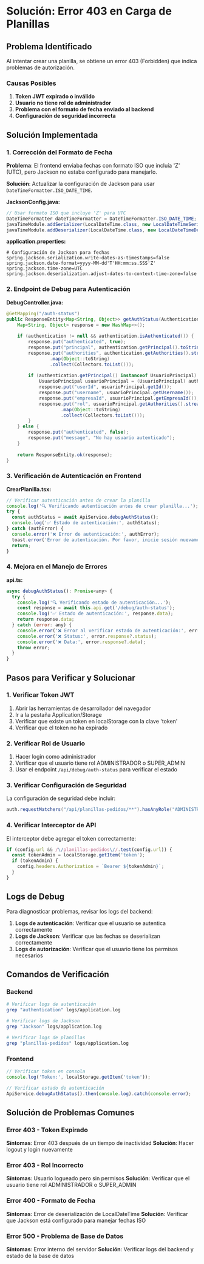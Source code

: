 # Solución: Error 403 en Carga de Planillas

## Problema Identificado

Al intentar crear una planilla, se obtiene un error 403 (Forbidden) que indica problemas de autorización.

### Causas Posibles

1. **Token JWT expirado o inválido**
2. **Usuario no tiene rol de administrador**
3. **Problema con el formato de fecha enviado al backend**
4. **Configuración de seguridad incorrecta**

## Solución Implementada

### 1. Corrección del Formato de Fecha

**Problema**: El frontend enviaba fechas con formato ISO que incluía 'Z' (UTC), pero Jackson no estaba configurado para manejarlo.

**Solución**: Actualizar la configuración de Jackson para usar `DateTimeFormatter.ISO_DATE_TIME`.

**JacksonConfig.java:**
```java
// Usar formato ISO que incluye 'Z' para UTC
DateTimeFormatter dateTimeFormatter = DateTimeFormatter.ISO_DATE_TIME;
javaTimeModule.addSerializer(LocalDateTime.class, new LocalDateTimeSerializer(dateTimeFormatter));
javaTimeModule.addDeserializer(LocalDateTime.class, new LocalDateTimeDeserializer(dateTimeFormatter));
```

**application.properties:**
```properties
# Configuración de Jackson para fechas
spring.jackson.serialization.write-dates-as-timestamps=false
spring.jackson.date-format=yyyy-MM-dd'T'HH:mm:ss.SSS'Z'
spring.jackson.time-zone=UTC
spring.jackson.deserialization.adjust-dates-to-context-time-zone=false
```

### 2. Endpoint de Debug para Autenticación

**DebugController.java:**
```java
@GetMapping("/auth-status")
public ResponseEntity<Map<String, Object>> getAuthStatus(Authentication authentication) {
    Map<String, Object> response = new HashMap<>();
    
    if (authentication != null && authentication.isAuthenticated()) {
        response.put("authenticated", true);
        response.put("principal", authentication.getPrincipal().toString());
        response.put("authorities", authentication.getAuthorities().stream()
                .map(Object::toString)
                .collect(Collectors.toList()));
        
        if (authentication.getPrincipal() instanceof UsuarioPrincipal) {
            UsuarioPrincipal usuarioPrincipal = (UsuarioPrincipal) authentication.getPrincipal();
            response.put("userId", usuarioPrincipal.getId());
            response.put("username", usuarioPrincipal.getUsername());
            response.put("empresaId", usuarioPrincipal.getEmpresaId());
            response.put("rol", usuarioPrincipal.getAuthorities().stream()
                    .map(Object::toString)
                    .collect(Collectors.toList()));
        }
    } else {
        response.put("authenticated", false);
        response.put("message", "No hay usuario autenticado");
    }
    
    return ResponseEntity.ok(response);
}
```

### 3. Verificación de Autenticación en Frontend

**CrearPlanilla.tsx:**
```javascript
// Verificar autenticación antes de crear la planilla
console.log('🔍 Verificando autenticación antes de crear planilla...');
try {
  const authStatus = await ApiService.debugAuthStatus();
  console.log('✅ Estado de autenticación:', authStatus);
} catch (authError) {
  console.error('❌ Error de autenticación:', authError);
  toast.error('Error de autenticación. Por favor, inicie sesión nuevamente.');
  return;
}
```

### 4. Mejora en el Manejo de Errores

**api.ts:**
```javascript
async debugAuthStatus(): Promise<any> {
  try {
    console.log('🔍 Verificando estado de autenticación...');
    const response = await this.api.get('/debug/auth-status');
    console.log('✅ Estado de autenticación:', response.data);
    return response.data;
  } catch (error: any) {
    console.error('❌ Error al verificar estado de autenticación:', error);
    console.error('❌ Status:', error.response?.status);
    console.error('❌ Data:', error.response?.data);
    throw error;
  }
}
```

## Pasos para Verificar y Solucionar

### 1. Verificar Token JWT

1. Abrir las herramientas de desarrollador del navegador
2. Ir a la pestaña Application/Storage
3. Verificar que existe un token en localStorage con la clave 'token'
4. Verificar que el token no ha expirado

### 2. Verificar Rol de Usuario

1. Hacer login como administrador
2. Verificar que el usuario tiene rol ADMINISTRADOR o SUPER_ADMIN
3. Usar el endpoint `/api/debug/auth-status` para verificar el estado

### 3. Verificar Configuración de Seguridad

La configuración de seguridad debe incluir:
```java
auth.requestMatchers("/api/planillas-pedidos/**").hasAnyRole("ADMINISTRADOR", "SUPER_ADMIN");
```

### 4. Verificar Interceptor de API

El interceptor debe agregar el token correctamente:
```javascript
if (config.url && /\/planillas-pedidos\//.test(config.url)) {
  const tokenAdmin = localStorage.getItem('token');
  if (tokenAdmin) {
    config.headers.Authorization = `Bearer ${tokenAdmin}`;
  }
}
```

## Logs de Debug

Para diagnosticar problemas, revisar los logs del backend:

1. **Logs de autenticación**: Verificar que el usuario se autentica correctamente
2. **Logs de Jackson**: Verificar que las fechas se deserializan correctamente
3. **Logs de autorización**: Verificar que el usuario tiene los permisos necesarios

## Comandos de Verificación

### Backend
```bash
# Verificar logs de autenticación
grep "authentication" logs/application.log

# Verificar logs de Jackson
grep "Jackson" logs/application.log

# Verificar logs de planillas
grep "planillas-pedidos" logs/application.log
```

### Frontend
```javascript
// Verificar token en consola
console.log('Token:', localStorage.getItem('token'));

// Verificar estado de autenticación
ApiService.debugAuthStatus().then(console.log).catch(console.error);
```

## Solución de Problemas Comunes

### Error 403 - Token Expirado
**Síntomas**: Error 403 después de un tiempo de inactividad
**Solución**: Hacer logout y login nuevamente

### Error 403 - Rol Incorrecto
**Síntomas**: Usuario logueado pero sin permisos
**Solución**: Verificar que el usuario tiene rol ADMINISTRADOR o SUPER_ADMIN

### Error 400 - Formato de Fecha
**Síntomas**: Error de deserialización de LocalDateTime
**Solución**: Verificar que Jackson está configurado para manejar fechas ISO

### Error 500 - Problema de Base de Datos
**Síntomas**: Error interno del servidor
**Solución**: Verificar logs del backend y estado de la base de datos





















